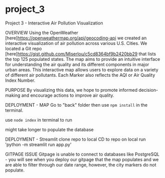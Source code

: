 # project_3
Project 3 - Interactive Air Pollution Visualization

OVERVIEW
  Using the OpenWeather [here]https://openweathermap.org/api/geocoding-api we created an interactive visualization of air pollution across various U.S. Cities. We located a Git repo [here]https://gist.github.com/Miserlou/c5cd8364bf9b2420bb29
  that lists the top 125 populated states. The map aims to provide an intuitive interface for understanding the air quality and its different components in major urban areas. This interactive map allows users to explore data on a variety of different air pollutants. Each    Marker also reflects the AQI or Air Quality Index Number. 

PURPOSE
  By visualizing this data, we hope to promote informed decision-making and encourage actions to improve air quality.   

DEPLOYMENT - MAP
  Go to "back" folder then use `npm install` in the terminal. 

  use `node index` in terminal to run

  might take longer to populate the database
  
DEPLOYMENT - Streamlit
  clone repo to local
  CD to repo on local 
  run 'python -m streamlit run app.py'
  
  GITPAGE ISSUE
    Gitpage is unable to connect to databases like PostgreSQL - you will see when you deploy our gitpage that the map populates and we are able to filter through our date range, however, the city markers do not populate. 
